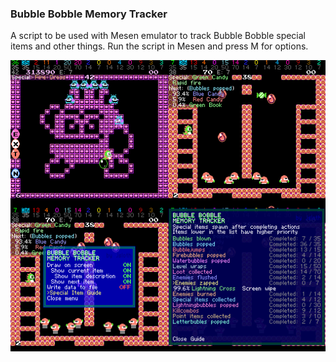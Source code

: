### Bubble Bobble Memory Tracker

A script to be used with Mesen emulator to track Bubble Bobble special items and other things.
Run the script in Mesen and press M for options.

![](https://raw.githubusercontent.com/jiisloth/BubbleBobbleMemoryTracker/master/screenshot.png)
